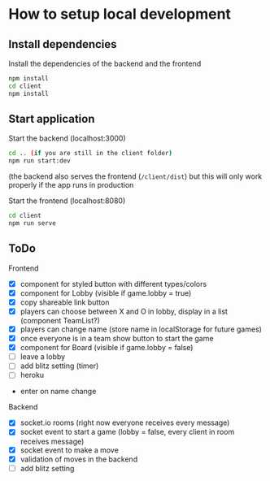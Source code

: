 # How to setup local development

## Install dependencies

Install the dependencies of the backend and the frontend
```bash
npm install
cd client
npm install
```

## Start application

Start the backend (localhost:3000)
```bash
cd .. (if you are still in the client folder)
npm run start:dev
```
(the backend also serves the frontend (`/client/dist`) but this will only work properly if the app runs in production

Start the frontend (localhost:8080)
```bash
cd client
npm run serve
```

## ToDo

Frontend
- [x] component for styled button with different types/colors
- [x] component for Lobby (visible if game.lobby = true)
- [x] copy shareable link button
- [x] players can choose between X and O in lobby, display in a list (component TeamList?)
- [x] players can change name (store name in localStorage for future games)
- [x] once everyone is in a team show button to start the game
- [x] component for Board (visible if game.lobby = false)
- [ ] leave a lobby
- [ ] add blitz setting (timer)
- [ ] heroku
- enter on name change

Backend
- [x] socket.io rooms (right now everyone receives every message)
- [x] socket event to start a game (lobby = false, every client in room receives message)
- [x] socket event to make a move
- [x] validation of moves in the backend
- [ ] add blitz setting

